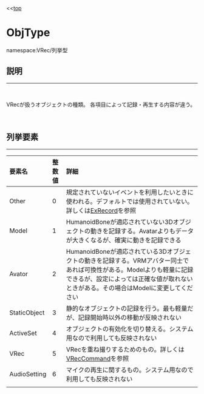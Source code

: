 <<[top](VRec_ja.md)
# **ObjType**
namespace:VRec/列挙型

## **説明**
---
<br>

VRecが扱うオブジェクトの種類。
各項目によって記録・再生する内容が違う。

<br>

## **列挙要素**
---
|要素名|整数値|詳細|
|:--|:--|:--|
|Other|0|規定されていないイベントを利用したいときに使われる。デフォルトでは使用されていない。詳しくは[ExRecord](ExRecord_ja.md)を参照|
|Model|1|HumanoidBoneが適応されていない3Dオブジェクトの動きを記録する。Avatarよりもデータが大きくなるが、確実に動きを記録できる|
|Avator|2|HumanoidBoneが適応されている3Dオブジェクトの動きを記録する。VRMアバター同士であれば可換性がある。Modelよりも軽量に記録できるが、設定によっては正確な値が取れないときがある。その場合はModelに変更してください|
|StaticObject|3|静的なオブジェクトの記録を行う。最も軽量だが、記録開始時以外の移動が反映されない|
|ActiveSet|4|オブジェクトの有効化を切り替える。システム用なので利用しても反映されない|
|VRec|5|VRecを重ね撮りするためのもの。詳しくは[VRecCommand](VRecCommand)を参照|
|AudioSetting|6|マイクの再生に関するもの。システム用なので利用しても反映されない|
||||

<br>